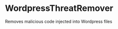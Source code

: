 WordpressThreatRemover
======================

Removes malicious code injected into Wordpress files
